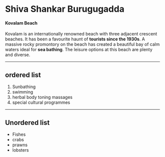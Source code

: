# Shiva Shankar Burugugadda
#### Kovalam Beach
Kovalam is an internationally renowned beach with three adjacent crescent beaches. It has been a favourite haunt of **tourists since the 1930s**. A massive rocky promontory on the beach has created a beautiful bay of calm waters ideal for __sea bathing__. The leisure options at this beach are plenty and diverse.


****

##  ordered list
1. Sunbathing
2. swimming
3. herbal body toning massages
4. special cultural programmes

****

## Unordered list
* Fishes
* crabs 
* prawns
* lobsters